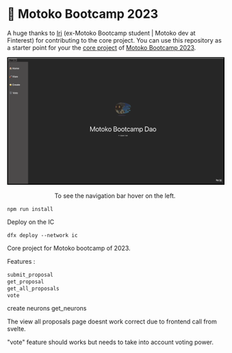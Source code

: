 # 👻 Motoko Bootcamp 2023 

A huge thanks to [Iri](https://twitter.com/iriasviel) (ex-Motoko Bootcamp student | Motoko dev at Finterest) for contributing to the core project. 
You can use this repository as a starter point for your the [core project](https://github.com/motoko-bootcamp/motokobootcamp-2023) of [Motoko Bootcamp 2023](https://github.com/motoko-bootcamp/motokobootcamp-2023).

<p align="center"> <img src="./home.png" width="600px" style="border: 2px solid black;"> </p>
<p align="center">To see the navigation bar hover on the left.</p>

```
npm run install
```
Deploy on the IC 
```
dfx deploy --network ic
```

Core project for Motoko bootcamp of 2023.

Features :  
	
	submit_proposal
	get_proposal
	get_all_proposals
	vote
  create neurons
  get_neurons
	
The view all proposals page doesnt work correct due to frontend call from svelte.

"vote" feature should works but needs to take into account voting power. 

